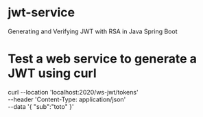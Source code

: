 # jwt-service

Generating and Verifying JWT with RSA in Java Spring Boot

# Test a web service to generate a JWT using curl

curl --location 'localhost:2020/ws-jwt/tokens' \
--header 'Content-Type: application/json' \
--data '{
    "sub":"toto"
}'
